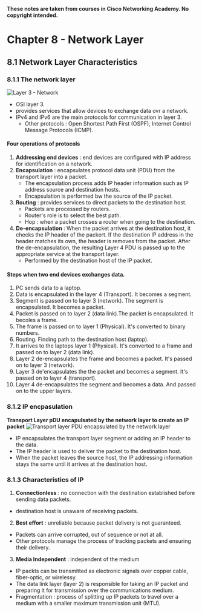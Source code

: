 **These notes are taken from courses in Cisco Networking Academy. No copyright intended.**

# Chapter 8 - Network Layer
## 8.1 Network Layer Characteristics
### 8.1.1 The network layer
![Layer 3 - Network](https://github.com/RiriJane/Intro_To_Networks_CISCO/blob/main/images/chap8/layer_3_network.jpg)

- OSI layer 3.
- provides services that allow devices to exchange data ovr a network.
- IPv4 and IPv6 are the main protocols for communication in layer 3.
  - Other protocols : Open Shortest Path First (OSPF), Internet Control Message Protocols (ICMP).

#### Four operations of protocols
1. **Addressing end devices** : end devices are configured with IP address for identification on a network.
2. **Encapsulation** : encapsulates protocol data unit (PDU) from the transport layer into a packet.
   - The encapsulation process adds IP header information such as IP address source and destination hosts. 
   - Encapsulation is performed bw the source of the IP packet.
3. **Routing** : provides services to direct packets to the destination host. 
   - Packets are processed by routers.
   - Router's role is to select the best path.
   - Hop : when a packet crosses a router when going to the destination.
4. **De-encapsulation** : When the packet arrives at the destination host, it checks the IP header of the packert. If the destination IP address in the header matches its own, the header is removes from the packet. After the de-encapsulation, the resulting Layer 4 PDU is passed up to the appropriate service at the transport layer. 
   - Performed by the destination host of the IP packet.

#### Steps when two end devices exchanges data.

1. PC sends data to a laptop.
2. Data is encapsulated in the layer 4 (Transport). It becomes a segment.
3. Segment is passed on to layer 3 (network). The segment is encapsulated. It becomes a packet.
4. Packet is passed on to layer 2 (data link).The packet is encapsulated. It becoles a frame.
5. The frame is passed on to layer 1 (Physical). It's converted to binary numbers. 
6. Routing. Finding path to the destination host (laptop).
7. It arrives to the laptops layer 1 (Physical). It's converted to a frame and passed on to layer 2 (data link).
8. Layer 2 de-encapsulates the frame and becomes a packet. It's passed on to layer 3 (network).
9. Layer 3 de'encapsulates the the packet and becomes a segment. It's passed on to layer 4 (transport).
10. Layer 4 de-encapsulates the segment and becomes a data. And passed on to the upper layers.

### 8.1.2 IP encpasulation
**Transport Layer pDU encapulsated by the network layer to create an IP packet**
![Transport layer PDU encapsulated by the network layer](https://github.com/RiriJane/Intro_To_Networks_CISCO/blob/main/images/chap8/transport_layer_encapsulated_by_network_layer.jpg)

- IP encapsulates the transport layer segment or adding an IP header to the data. 
- The IP header is used to deliver the packet to the destination host.
- When the packet leaves the source host, the IP addressing information stays the same until it arrives at the destination host.

### 8.1.3 Characteristics of IP
1. **Connectionless** : no connection with the destination established before sending data packets.
- destination host is unaware of receiving packets.
2. **Best effort** : unreliable because packet delivery is not guaranteed.
- Packets can arrive corrupted, out of sequence or not at all.
- Other protocols manage the process of tracking packets and ensuring their delivery.
3. **Media Independent** : independent of the medium
- IP packts can be transmitted as electronic signals over copper cable, fiber-optic, or wirelessy.
- The data link layer (layer 2) is responsible for taking an IP packet and preparing it for transmission over the communications medium. 
- Fragmentation : process of splitting up IP packets to travel over a medium with a smaller maximum transmission unit (MTU).


































